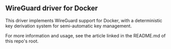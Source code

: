 ## WireGuard driver for Docker

This driver implements WireGuard support for Docker, with a deterministic key derivation system for
semi-automatic key management.

For more information and usage, see the article linked in the README.md of this repo's root.

